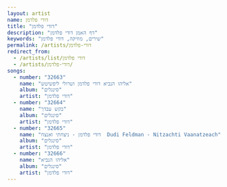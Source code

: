 ```yaml
---
layout: artist
name: דודי פלדמן
title: "דודי פלדמן"
description: "דף האמן דודי פלדמן"
keywords: "שירים, מוזיקה, דודי פלדמן"
permalink: /artists/דודי-פלדמן
redirect_from:
  - /artists/list/דודי פלדמן
  - /artists/דודי-פלדמן/
songs:
  - number: "32663"
    name: "אליהו הנביא דודי פלדמן ושרולי ליפשיטש"
    album: "סינגלים"
    artist: "דודי פלדמן"
  - number: "32664"
    name: "בקש עבדך"
    album: "סינגלים"
    artist: "דודי פלדמן"
  - number: "32665"
    name: "דודי פלדמן - ניצחתי ואנצח  Dudi Feldman - Nitzachti Vaanatzeach"
    album: "סינגלים"
    artist: "דודי פלדמן"
  - number: "32666"
    name: "אליהו הנביא"
    album: "סינגלים"
    artist: "דודי פלדמן"
---
```

